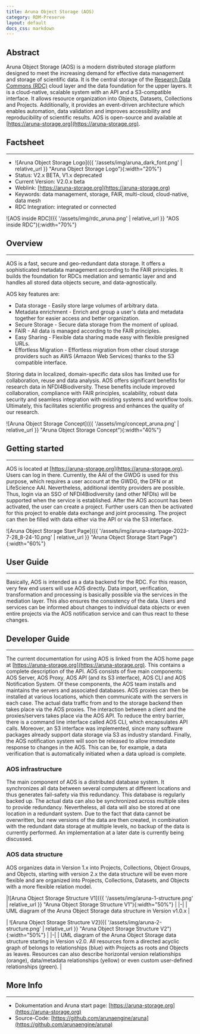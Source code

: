 ```yaml
---
title: Aruna Object Storage (AOS)
category: RDM-Preserve
layout: default
docs_css: markdown
---
```


## Abstract
Aruna Object Storage (AOS) is a modern distributed storage platform designed to meet the increasing demand for effective data management and storage of scientific data. It is the central storage of the [Research Data Commons (RDC)](23-research-data-commons.html) cloud layer and the data foundation for the upper layers. It is a cloud-native, scalable system with an API and a S3-compatible interface. It allows resource organization into Objects, Datasets, Collections and Projects. Additionally, it provides an event-driven architecture which enables automation, data validation and improves accessibility and reproducibility of scientific results. AOS is open-source and available at [https://aruna-storage.org](https://aruna-storage.org).

## Factsheet
---
* ![Aruna Object Storage Logo]({{ '/assets/img/aruna_dark_font.png' | relative_url }} "Aruna Object Storage Logo"){:width="20%"}
* Status: V2.x BETA, V1.x deprecated
* Current Version: V2.0.x beta
* Weblink: [https://aruna-storage.org](https://aruna-storage.org)
* Keywords:  data management, storage, FAIR, multi-cloud, cloud-native, data mesh
* RDC Integration: integrated or connected

![AOS inside RDC]({{ '/assets/img/rdc_aruna.png' | relative_url }} "AOS inside RDC"){:width="70%"}

## Overview
---
AOS is a fast, secure and geo-redundant data storage. It offers a sophisticated metadata management according to the FAIR principles. It builds the foundation for RDCs mediation and semantic layer and and handles all stored data objects secure, and data-agnostically.

AOS key features are:
* Data storage - Easily store large volumes of arbitrary data.
* Metadata enrichment - Enrich and group a user's data and metadata together for easier access and better organization.
* Secure Storage - Secure data storage from the moment of upload.
* FAIR - All data is managed according to the FAIR principles.
* Easy Sharing - Flexible data sharing made easy with flexible presigned URLs.
* Effortless Migration - Effortless migration from other cloud storage providers such as AWS (Amazon Web Services) thanks to the S3 compatible interface.

Storing data in localized, domain-specific data silos has limited use for collaboration, reuse and data analysis. AOS offers significant benefits for research data in NFDI4Biodiversity. These benefits include improved collaboration, compliance with FAIR principles, scalability, robust data security and seamless integration with existing systems and workflow tools. Ultimately, this facilitates scientific progress and enhances the quality of our research.

![Aruna Object Storage Concept]({{ '/assets/img/concept_aruna.png' | relative_url }} "Aruna Object Storage Concept"){:width="40%"}

## Getting started
---
AOS is located at [https://aruna-storage.org](https://aruna-storage.org). Users can log in there. Currently, the AAI of the GWDG is used for this purpose, which requires a user account at the GWDG, the DFN or at LifeScience AAI. Nevertheless, additional identity providers are possible. Thus, login via an SSO of NFDI4Biodiversity (and other NFDIs) will be supported when the service is established. After the AOS account has been activated, the user can create a project. Further users can then be activated for this project to enable data exchange and joint processing. The project can then be filled with data either via the API or via the S3 interface.

![Aruna Object Storage Start Page]({{ '/assets/img/aruna-startpage-2023-7-28_8-24-10.png' | relative_url }} "Aruna Object Storage Start Page"){:width="60%"}

## User Guide
---
Basically, AOS is intended as a data backend for the RDC. For this reason, very few end users will use AOS directly. Data import, verification, transformation and processing is basically possible via the services in the mediation layer. This also ensures the consistency of the data. Users and services can be informed about changes to individual data objects or even entire projects via the AOS notification service and can thus react to these changes.

## Developer Guide
---
The current documentation for using AOS is linked from the AOS home page at [https://aruna-storage.org](https://aruna-storage.org). This contains a complete description of the API. AOS consists of five main components: AOS Server, AOS Proxy, AOS API (and its S3 interface), AOS CLI and AOS Notification System. Of these components, the AOS team installs and maintains the servers and associated databases. AOS proxies can then be installed at various locations, which then communicate with the servers in each case. The actual data traffic from and to the storage backend then takes place via the AOS proxies. The interaction between a client and the proxies/servers takes place via the AOS API. To reduce the entry barrier, there is a command line interface called AOS CLI, which encapsulates API calls. Moreover, an S3 interface was implemented, since many software packages already support data storage via S3 as industry standard. Finally, the AOS notification system will soon be released to allow immediate response to changes in the AOS. This can be, for example, a data verification that is automatically initiated when a data upload is complete.

### AOS infrastructure
The main component of AOS is a distributed database system. It synchronizes all data between several computers at different locations and thus generates fail-safety via this redundancy. This database is regularly backed up. The actual data can also be synchronized across multiple sites to provide redundancy. Nevertheless, all data will also be stored at one location in a redundant system. Due to the fact that data cannot be overwritten, but new versions of the data are then created, in combination with the redundant data storage at multiple levels, no backup of the data is currently performed. An implementation at a later date is currently being discussed.

### AOS data structure
AOS organizes data in Version 1.x into Projects, Collections, Object Groups, and Objects, starting with version 2.x the data structure will be even more flexible and are organized into Projects, Collections, Datasets, and Objects with a more flexible relation model.

|![Aruna Object Storage Structure V1]({{ '/assets/img/aruna-1-structure.png' | relative_url }} "Aruna Object Storage Structure V1"){:width="50%"} |
|-|
| UML diagram of the Aruna Object Storage data structure in Version v1.0.x |

 | ![Aruna Object Storage Structure V2]({{ '/assets/img/aruna-2-structure.png' | relative_url }} "Aruna Object Storage Structure V2"){:width="50%"} |
|-|
| UML diagram of the Aruna Object Storage data structure starting in Version v2.0. All resources form a directed acyclic graph of belongs to relationships (blue) with Projects as roots and Objects as leaves. Resources can also describe horizontal version relationships (orange), data/metadata relationships (yellow) or even custom user-defined relationships (green). |

## More Info

---

* Dokumentation and Aruna start page: [https://aruna-storage.org](https://aruna-storage.org)
* Source-Code: [https://github.com/arunaengine/aruna](https://github.com/arunaengine/aruna)

